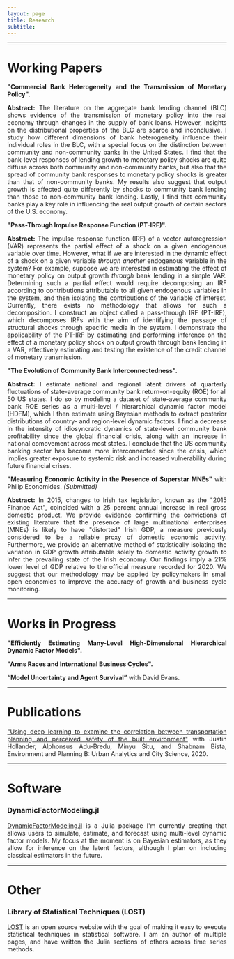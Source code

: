 ```yaml
---
layout: page
title: Research
subtitle: 
---
```

<style>body {text-align: justify}</style>
---
# <b>Working Papers</b> 

**"Commercial Bank Heterogeneity and the Transmission of Monetary Policy".**

<b>Abstract:</b>
The literature on the aggregate bank lending channel (BLC) shows evidence of the transmission of monetary policy into the real economy through changes in the supply of bank loans.
However, insights on the distributional properties of the BLC are scarce and inconclusive. 
I study how different dimensions of bank heterogeneity influence their individual roles in the BLC, with a special focus on the distinction between community and non-community banks in the United States.
I find that the bank-level responses of lending growth to monetary policy shocks are quite diffuse across both community and non-community banks, but also that the spread of community bank responses to monetary policy shocks is greater than that of non-community banks. 
My results also suggest that output growth is affected quite differently by shocks to community bank lending than those to non-community bank lending.
Lastly, I find that community banks play a key role in influencing the real output growth of certain sectors of the U.S. economy. 

**"Pass-Through Impulse Response Function (PT-IRF)".**

<b>Abstract:</b>
The impulse response function (IRF) of a vector autoregression (VAR) represents the partial effect of a shock on a given endogenous variable over time. 
However, what if we are interested in the dynamic effect of a shock on a given variable *through another* endogenous variable in the system? 
For example, suppose we are interested in estimating the effect of monetary policy on output growth *through* bank lending in a simple VAR.
Determining such a partial effect would require decomposing an IRF according to contributions attributable to all given endogenous variables in the system, and then isolating the contributions of the variable of interest.
Currently, there exists no methodology that allows for such a decomposition.
I construct an object called a pass-through IRF (PT-IRF), which decomposes IRFs with the aim of identifying the passage of structural shocks through specific media in the system.
I demonstrate the applicability of the PT-IRF by estimating and performing inference on the effect of a monetary policy shock on output growth through bank lending in a VAR, effectively estimating and testing the existence of the credit channel of monetary transmission.

**"The Evolution of Community Bank Interconnectedness".**

<b>Abstract:</b>
I estimate national and regional latent drivers of quarterly fluctuations of state-average community bank return-on-equity (ROE) for all 50 US states. 
I do so by modeling a dataset of state-average community bank ROE series as a multi-level / hierarchical dynamic factor model (HDFM), which I then estimate using Bayesian methods to extract posterior distributions of country- and region-level dynamic factors. 
I find a decrease in the intensity of idiosyncratic dynamics of state-level community bank profitability since the global financial crisis, along with an increase in national comovement across most states. 
I conclude that the US community banking sector has become more interconnected since the crisis, which implies greater exposure to systemic risk and increased vulnerability during future financial crises.

**"Measuring Economic Activity in the Presence of Superstar MNEs"** with Philip Economides.
*(Submitted)*

<b>Abstract:</b> 
In 2015, changes to Irish tax legislation, known as the "2015 Finance Act", coincided with a 25 percent annual increase in real gross domestic product. 
We provide evidence confirming the convictions of existing literature that the presence of large multinational enterprises (MNEs) is likely to have "distorted" Irish GDP, a measure previously considered to be a reliable proxy of domestic economic activity. 
Furthermore, we provide an alternative method of statistically isolating the variation in GDP growth attributable solely to domestic activity growth to infer the prevailing state of the Irish economy.
Our findings imply a 21% lower level of GDP relative to the official measure recorded for 2020. 
We suggest that our methodology may be applied by policymakers in small open economies to improve the accuracy of growth and business cycle monitoring.


---
# <b>Works in Progress</b>

**"Efficiently Estimating Many-Level High-Dimensional Hierarchical Dynamic Factor Models".**

**"Arms Races and International Business Cycles".**

**“Model Uncertainty and Agent Survival”** with David Evans.

---
# <b>Publications</b>

["Using deep learning to examine the correlation between transportation planning and perceived safety of the built environment"](https://journals.sagepub.com/doi/abs/10.1177/2399808320959079) with Justin Hollander, Alphonsus Adu-Bredu, Minyu Situ, and Shabnam Bista, Environment and Planning B: Urban Analytics and City Science, 2020.

---
# <b>Software</b>

### <b>DynamicFactorModeling.jl</b>

[DynamicFactorModeling.jl](https://github.com/gionikola/DynamicFactorModeling.jl) is a Julia package I'm currently creating that allows users to simulate, estimate, and forecast using multi-level dynamic factor models.
My focus at the moment is on Bayesian estimators, as they allow for inference on the latent factors, although I plan on including classical estimators in the future.

---
# <b>Other</b>

### <b>Library of Statistical Techniques (LOST)</b>

[LOST](https://lost-stats.github.io/) is an open source website with the goal of making it easy to execute statistical techniques in statistical software.
I am an author of multiple pages, and have written the Julia sections of others across time series methods. 
